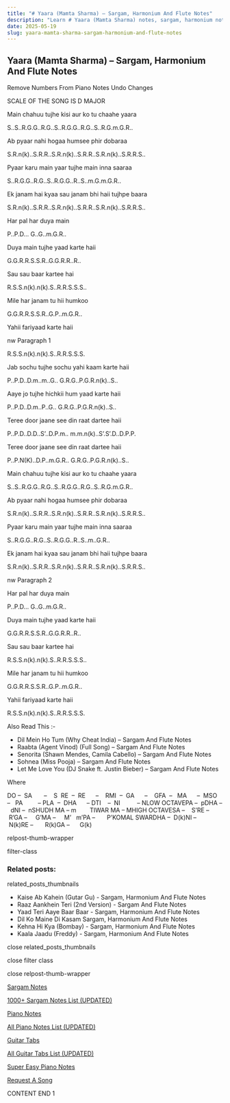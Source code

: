 ```yaml
---
title: "# Yaara (Mamta Sharma) – Sargam, Harmonium And Flute Notes"
description: "Learn # Yaara (Mamta Sharma) notes, sargam, harmonium notations and flute notes. Easy step-by-step tutorial for beginners."
date: 2025-05-19
slug: yaara-mamta-sharma-sargam-harmonium-and-flute-notes
---
```


## Yaara (Mamta Sharma) – Sargam, Harmonium And Flute Notes

Remove Numbers From Piano Notes
Undo Changes

SCALE OF THE SONG IS D MAJOR

Main chahuu tujhe kisi aur ko tu chaahe yaara

S..S..R.G.G..R.G..S..R.G.G..R.G..S..R.G.m.G.R..

Ab pyaar nahi hogaa humsee phir dobaraa

S.R.n(k)..S.R.R..S.R.n(k)..S.R.R..S.R.n(k)..S.R.R.S..

Pyaar karu main yaar tujhe main inna saaraa

S..R.G.G..R.G..S..R.G.G..R..S..m.G.m.G.R..

Ek janam hai kyaa sau janam bhi haii tujhpe baara

S.R.n(k)..S.R.R..S.R.n(k)..S.R.R..S.R.n(k)..S.R.R.S..

Har pal har duya main

P..P.D… G..G..m.G.R..

Duya main tujhe yaad karte haii

G.G.R.R.S.S.R..G.G.R.R..R..

Sau sau baar kartee hai

R.S.S.n(k).n(k).S..R.R.S.S.S..

Mile har janam tu hii humkoo

G.G.R.R.S.S.R..G.P..m.G.R..

Yahii fariyaad karte haii

nw Paragraph 1

R.S.S.n(k).n(k).S..R.R.S.S.S.

Jab sochu tujhe sochu yahi kaam karte haii

P..P.D..D.m..m..G.. G.R.G..P.G.R.n(k)..S..

Aaye jo tujhe hichkii hum yaad karte haii

P..P.D..D.m..P..G.. G.R.G..P.G.R.n(k)..S..

Teree door jaane see din raat dartee haii

P..P.D..D.D..S’..D.P.m.. m.m.n(k)..S’.S’.D..D.P.P.

Teree door jaane see din raat dartee haii

P..P.N(K)..D.P..m.G.R.. G.R.G..P.G.R.n(k)..S..

Main chahuu tujhe kisi aur ko tu chaahe yaara

S..S..R.G.G..R.G..S..R.G.G..R.G..S..R.G.m.G.R..

Ab pyaar nahi hogaa humsee phir dobaraa

S.R.n(k)..S.R.R..S.R.n(k)..S.R.R..S.R.n(k)..S.R.R.S..

Pyaar karu main yaar tujhe main inna saaraa

S..R.G.G..R.G..S..R.G.G..R..S..m..G.R..

Ek janam hai kyaa sau janam bhi haii tujhpe baara

S.R.n(k)..S.R.R..S.R.n(k)..S.R.R..S.R.n(k)..S.R.R.S..

nw Paragraph 2

Har pal har duya main

P..P.D… G..G..m.G.R..

Duya main tujhe yaad karte haii

G.G.R.R.S.S.R..G.G.R.R..R..

Sau sau baar kartee hai

R.S.S.n(k).n(k).S..R.R.S.S.S..

Mile har janam tu hii humkoo

G.G.R.R.S.S.R..G.P..m.G.R..

Yahii fariyaad karte haii

R.S.S.n(k).n(k).S..R.R.S.S.S.



Also Read This :-



* Dil Mein Ho Tum (Why Cheat India) – Sargam And Flute Notes
* Raabta (Agent Vinod) (Full Song) – Sargam And Flute Notes
* Senorita (Shawn Mendes, Camila Cabello) – Sargam And Flute Notes
* Sohnea (Miss Pooja) – Sargam And Flute Notes
* Let Me Love You (DJ Snake ft. Justin Bieber) – Sargam And Flute Notes

Where



DO –  SA       –    S  RE  –  RE      –    RMI  –  GA      –    GFA  –   MA      –  MSO  –   PA         – PLA  –  DHA      – DTI    –  NI          – NLOW OCTAVEPA –  pDHA –  dNI –  nSHUDH MA – m        TIWAR MA – MHIGH OCTAVESA –    S’RE –     R’GA –     G’MA –     M’   m’PA –       P’KOMAL SWARDHA –  D(k)NI –       N(k)RE –       R(k)GA –      G(k)



relpost-thumb-wrapper

filter-class

### Related posts:

related_posts_thumbnails

* Kaise Ab Kahein (Gutar Gu) - Sargam, Harmonium And Flute Notes
* Raaz Aankhein Teri (2nd Version) - Sargam And Flute Notes
* Yaad Teri Aaye Baar Baar - Sargam, Harmonium And Flute Notes
* Dil Ko Maine Di Kasam Sargam, Harmonium And Flute Notes
* Kehna Hi Kya (Bombay) - Sargam, Harmonium And Flute Notes
* Kaala Jaadu (Freddy) - Sargam, Harmonium And Flute Notes

close related_posts_thumbnails

close filter class

close relpost-thumb-wrapper

[Sargam Notes](https://www.notationsworld.com/sargam-notes.html)

[1000+ Sargam Notes List (UPDATED)](https://www.notationsworld.com/all-songs-list-sargam-notes.html)

[Piano Notes](https://www.notationsworld.com/piano-notes.html)

[All Piano Notes List (UPDATED)](https://www.notationsworld.com/all-songs-list-piano-notes.html)

[Guitar Tabs](https://www.notationsworld.com/guitar-tabs.html)

[All Guitar Tabs List (UPDATED)](https://www.notationsworld.com/all-songs-list-guitar-tabs.html)

[Super Easy Piano Notes](https://studywall.in/)

[Request A Song](https://www.notationsworld.com/request-a-song.html)

CONTENT END 1

